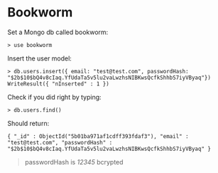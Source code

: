 # Bookworm

Set a Mongo db called bookworm:

```
> use bookworm
```


Insert the user model: 

```
> db.users.insert({ email: "test@test.com", passwordHash: "$2b$10$bQ4v8cIaq.YfUdaTa5v5lu2vaLwzhsNIBKwsQcfkShhbS7iyVByaq"})
WriteResult({ "nInserted" : 1 })
```

Check if you did right by typing:
```
> db.users.find()
```

Should return:

```
{ "_id" : ObjectId("5b01ba971af1cdff393fdaf3"), "email" : "test@test.com", "passwordHash" : "$2b$10$bQ4v8cIaq.YfUdaTa5v5lu2vaLwzhsNIBKwsQcfkShhbS7iyVByaq" }
```

> passwordHash is _12345_ bcrypted